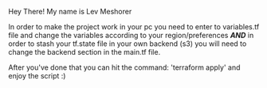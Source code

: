 Hey There! My name is Lev Meshorer

In order to make the project work in your pc you need to enter to variables.tf file and change the variables according to your region/preferences ***AND*** in order to stash your tf.state file in your own backend (s3) you will need to change the backend section in the main.tf file.


After you've done that you can hit the command: 'terraform apply' and enjoy the script :)

